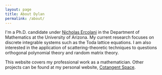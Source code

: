 ```yaml
---
layout: page
title: About Dylan
permalink: /about/
---
```


I'm a Ph.D. candidate under [Nicholas Ercolani](http://math.arizona.edu/~ercolani) in the Department of Mathematics at the University of Arizona.
My current research focuses on discrete integrable systems such as the Toda lattice equations.
I am also interested in the application of scattering-theoretic techniques to questions orthogonal polynomial theory and random matrix theory.

This website covers my professional work as a mathematician.
Other projects can be found at my personal website, [Cotangent Space](http://cotangent.space).
